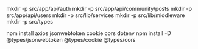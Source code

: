 
mkdir -p src/app/api/auth
mkdir -p src/app/api/community/posts
mkdir -p src/app/api/users
mkdir -p src/lib/services
mkdir -p src/lib/middleware
mkdir -p src/types


npm install axios jsonwebtoken cookie cors dotenv
npm install -D @types/jsonwebtoken @types/cookie @types/cors